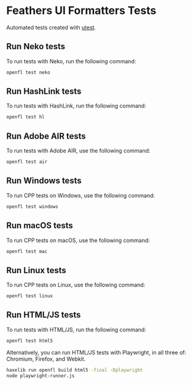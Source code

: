 # Feathers UI Formatters Tests

Automated tests created with [utest](https://lib.haxe.org/p/utest).

## Run Neko tests

To run tests with Neko, run the following command:

```sh
openfl test neko
```

## Run HashLink tests

To run tests with HashLink, run the following command:

```sh
openfl test hl
```

## Run Adobe AIR tests

To run tests with Adobe AIR, use the following command:

```sh
openfl test air
```

## Run Windows tests

To run CPP tests on Windows, use the following command:

```sh
openfl test windows
```

## Run macOS tests

To run CPP tests on macOS, use the following command:

```sh
openfl test mac
```

## Run Linux tests

To run CPP tests on Linux, use the following command:

```sh
openfl test linux
```

## Run HTML/JS tests

To run tests with HTML/JS, run the following command:

```sh
openfl test html5
```

Alternatively, you can run HTML/JS tests with Playwright, in all three of: Chromium, Firefox, and Webkit.

```sh
haxelib run openfl build html5 -final -Dplaywright
node playwright-runner.js
```
